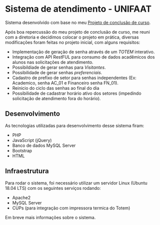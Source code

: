 # Sistema de atendimento - UNIFAAT
 
 Sistema desenvolvido com base no meu [Projeto de conclusão de curso](https://github.com/lucasmcon/App_PCC).
 
 Após boa repercussão do meu projeto de conclusão de curso, me reuni com a diretoria e decidimos colocar o projeto em prática, diversas modificações foram feitas no projeto inicial, com alguns requisitos:
 
- Implementação de geração de senha através de um *TOTEM* interativo.
- Integração com API RestFUL para consumo de dados acadêmicos dos alunos nas solicitações de atendimento.
- Possibildiade de gerar senhas para *Visitantes*.
- Possibilidade de gerar senhas *preferenciais*.
- Cadastro de prefixo de setor para senhas independentes (Ex: Academico, senha AC_01 e Financeiro senha FN_01).
- Reinicio do ciclo das senhas ao final do dia
- Possibilidade de cadastrar horário ativo dos setores (impedindo solicitação de atendimento fora do horário).


## Desenvolvimento

As tecnologias utilizadas para desenvolvimento desse sistema firam:
- PHP
- JavaScript (jQuery)
- Banco de dados MySQL Server
- Bootstrap
- HTML

## Infraestrutura

Para rodar o sistema, foi necessário utilizar um servidor Linux (Ubuntu 18.04 LTS) com os seguintes serviços rodando:
- Apache2
- MySQL Server
- CUPs (para integração com impressora termica do Totem)


Em breve mais informações sobre o sistema.
